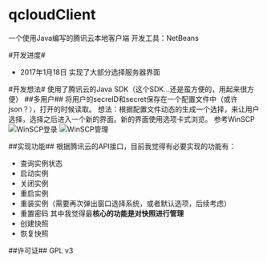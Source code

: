 ﻿# qcloudClient
一个使用Java编写的腾讯云本地客户端
开发工具：NetBeans


#开发进度#
* 2017年1月18日 实现了大部分选择服务器界面

#开发想法#
使用了腾讯云的Java SDK（这个SDK...还是蛮方便的，用起来很方便）
##多用户##
将用户的secreID和secret保存在一个配置文件中（或许json？），打开的时候读取。
想法：根据配置文件动态的生成一个选择，来让用户选择，选择之后进入一个新的界面。新的界面使用选项卡式浏览。
参考WinSCP
![WinSCP登录][1]
![WinSCP管理][2]


  [1]: https://ojx583tpj.qnssl.com/winscp1.jpg
  [2]: https://ojx583tpj.qnssl.com/winscp2.jpg

##实现功能##
根据腾讯云的API接口，目前我觉得有必要实现的功能有：
* 查询实例状态
* 启动实例
* 关闭实例
* 重启实例
* 重装实例（需要再次弹出窗口选择系统，或者默认选项，后续考虑）
* 重置密码
其中我觉得最**核心的功能是对快照进行管理**
* 创建快照
* 恢复快照


##许可证##
GPL v3
